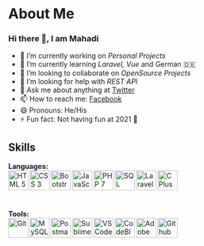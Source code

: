 # About Me
### Hi there 👋, I am Mahadi

- 🔭 I’m currently working on *Personal Projects*
- 🌱 I’m currently learning *Laravel, Vue* and German 🇩🇪
- 👯 I’m looking to collaborate on *OpenSource Projects*
- 🤔 I’m looking for help with *REST API*
- 💬 Ask me about anything at [Twitter](https://twitter.com/mahadixyz)
- 📫 How to reach me: [Facebook](https://facebook.com/mahadixyz)
- 😄 Pronouns: He/His
- ⚡ Fun fact: Not having fun at 2021 😤

## Skills

**Languages:**
<br>
<img align="left" alt="HTML 5" title="HTML 5" width="40px" src="https://raw.githubusercontent.com/mahadixyz/mahadixyz/master/logo/html5.jpg" />
<img align="left" alt="CSS 3" title="CSS 3" width="40px" src="https://raw.githubusercontent.com/mahadixyz/mahadixyz/master/logo/css3.jpg" />
<img align="left" alt="Bootstrap" title="Bootstrap" width="40px" src="https://raw.githubusercontent.com/mahadixyz/mahadixyz/master/logo/bootstrap.jpg" />
<img align="left" alt="JavaScript" title="JavaScript" width="40px" src="https://raw.githubusercontent.com/mahadixyz/mahadixyz/master/logo/js.jpg" />
<img align="left" alt="PHP 7" title="PHP 7" width="40px" src="https://raw.githubusercontent.com/mahadixyz/mahadixyz/master/logo/php.jpg" />
<img align="left" alt="SQL" title="SQL" width="40px" src="https://raw.githubusercontent.com/mahadixyz/mahadixyz/master/logo/sql.jpg" />
<img align="left" alt="Laravel" title="Laravel" width="40px" src="https://raw.githubusercontent.com/mahadixyz/mahadixyz/master/logo/laravel.jpg" />
<img align="left" alt="C Plus Plus" title="C Plus Plus" width="40px" src="https://raw.githubusercontent.com/mahadixyz/mahadixyz/master/logo/cpp.jpg" />

<br>
<br>
<br>

**Tools:**
<br>
<img align="left" alt="Git" title="Git" width="40px" src="https://raw.githubusercontent.com/mahadixyz/mahadixyz/master/logo/git.jpg" />
<img align="left" alt="MySQL" title="MySQL" width="40px" src="https://raw.githubusercontent.com/mahadixyz/mahadixyz/master/logo/mysql.jpg" />
<img align="left" alt="Postman" title="Postman" width="40px" src="https://raw.githubusercontent.com/mahadixyz/mahadixyz/master/logo/postman.jpg" />
<img align="left" alt="Sublime Text 3" title="Sublime Text 3" width="40px" src="https://raw.githubusercontent.com/mahadixyz/mahadixyz/master/logo/sublime-text.jpg" />
<img align="left" alt="VS Code" title="VS Code" width="40px" src="https://raw.githubusercontent.com/mahadixyz/mahadixyz/master/logo/vs-code.jpg" />
<img align="left" alt="CodeBlocks" title="CodeBlocks" width="40px" src="https://raw.githubusercontent.com/mahadixyz/mahadixyz/master/logo/codeblocks.jpg" />
<img align="left" alt="Adobe Photoshop" title="Adobe Photoshop" width="40px" src="https://raw.githubusercontent.com/mahadixyz/mahadixyz/master/logo/photoshop.jpg" />
<img align="left" alt="Github" title="Github" width="40px" src="https://raw.githubusercontent.com/mahadixyz/mahadixyz/master/logo/github.jpg" />

